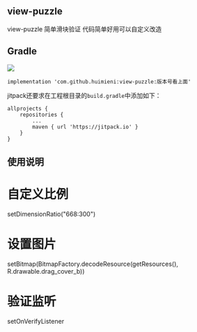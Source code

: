 ## view-puzzle
view-puzzle 简单滑块验证
代码简单好用可以自定义改造

## Gradle
[![](https://jitpack.io/v/huimieni/view-puzzle.svg)](https://jitpack.io/#huimieni/view-puzzle/Tag)
```
implementation 'com.github.huimieni:view-puzzle:版本号看上面'
```
jitpack还要求在工程根目录的`build.gradle`中添加如下：
```
allprojects {
    repositories {
        ...
        maven { url 'https://jitpack.io' }
    }
}
```
## 使用说明
# 自定义比例
setDimensionRatio("668:300")
# 设置图片
setBitmap(BitmapFactory.decodeResource(getResources(), R.drawable.drag_cover_b))
# 验证监听
setOnVerifyListener

